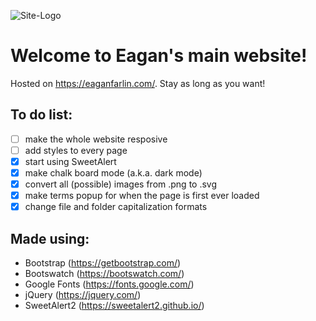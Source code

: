 ![Site-Logo](/Global/Images/Site-Logo.png)

# Welcome to Eagan's main website!
Hosted on https://eaganfarlin.com/.
Stay as long as you want!

## To do list:
- [ ] make the whole website resposive
- [ ] add styles to every page
- [X] start using SweetAlert
- [X] make chalk board mode (a.k.a. dark mode)
- [X] convert all (possible) images from .png to .svg
- [X] make terms popup for when the page is first ever loaded
- [X] change file and folder capitalization formats

## Made using:
- Bootstrap (https://getbootstrap.com/)
- Bootswatch (https://bootswatch.com/)
- Google Fonts (https://fonts.google.com/)
- jQuery (https://jquery.com/)
- SweetAlert2 (https://sweetalert2.github.io/)